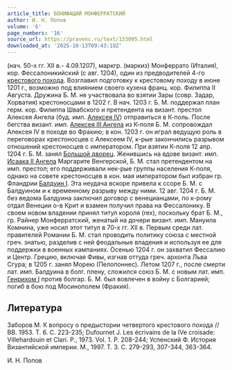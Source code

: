 ```yaml
---
article_title: БОНИФАЦИЙ МОНФЕРРАТСКИЙ
author: И. Н. Попов
volume: '6'
page_numbers: '16'
source_url: https://pravenc.ru/text/153095.html
downloaded_at: '2025-10-13T09:43:18Z'
---
```


(нач. 50-х гг. XII в.- 4.09.1207), маркгр. (маркиз) Монферрато (Италия), кор. Фессалоникийский (с авг. 1204), один из предводителей 4-го [крестового похода](<https://pravenc.ru/text/крестового похода.html>). Возглавил подготовку к крестовому походу в июне 1201 г., возможно под влиянием своего кузена франц. кор. Филиппа II Августа. Дружина Б. М. не участвовала во взятии Зары (совр. Задар, Хорватия) крестоносцами в 1202 г. В нач. 1203 г. Б. М. поддержал план герм. кор. Филиппа Швабского и претендента на визант. престол Алексея Ангела (буд. имп. [Алексея IV](<https://pravenc.ru/text/Алексея IV.html>)) отправиться в К-поль. После бегства визант. имп. [Алексея III Ангела](<https://pravenc.ru/text/Алексея III Ангела.html>) из К-поля Б. М. сопровождал Алексея IV в походе во Фракию; в кон. 1203 г. он играл ведущую роль в переговорах крестоносцев с Алексеем IV, к-рые закончились разрывом отношений крестоносцев с императором. При взятии К-поля 12 апр. 1204 г. Б. М. занял [Большой дворец](<https://pravenc.ru/text/Большой дворец.html>). Женившись на вдове визант. имп. [Исаака II Ангела](<https://pravenc.ru/text/Исаака II Ангела.html>) Маргарите Венгерской, Б. М. стал претендентом на имп. престол; его поддерживали нек-рые группы населения К-поля, однако на совете крестоносцев в кон. мая императором был избран гр. Фландрии [Балдуин I](<https://pravenc.ru/text/Балдуин I.html>). Эта неудача вскоре привела к ссоре Б. М. c Балдуином и к временному разрыву между ними. 12 авг. 1204 г. Б. М. без ведома Балдуина заключил договор с венецианцами, по к-рому отдал Венеции о-в Крит и взамен получил права на Фессалонику. В своем новом владении принял титул короля (rex), поскольку брат Б. М., гр. Райнер Монферратский, женатый на дочери визант. имп. Мануила Комнина, уже носил этот титул в 70-х гг. XII в. Первым среди лат. правителей Романии Б. М. стал проводить политику союза с местной греч. знатью, разделив с ней феодальные владения и используя ее для поддержки в военных кампаниях. Осенью 1204 г. он захватил Фессалию и Центр. Грецию, включая Фивы, изгнав оттуда греч. архонта Льва Сгура; в 1205 г. занял Морею (Пелопоннес). Летом 1207 г., после смерти лат. имп. Балдуина в болг. плену, сложился союз Б. М. с новым лат. имп. [Генрихом I](<https://pravenc.ru/text/Генрихом I.html>) против болгар. Б. М. был вовлечен в войну с Болгарией; погиб в бою под Мосинополем (Фракия).

## Литература

Заборов М. К вопросу о предыстории четвертого крестового похода // ВВ. 1953. Т. 6. С. 223-235; Dufournet J. Les écrivains de la IVe croisade: Villehardouin et Clari. P., 1973. Vol. 1. P. 208-244; Успенский Ф. История Византийской империи. М., 1997. Т. 3. С. 279-293, 307-344, 363-364.

И. Н. Попов
